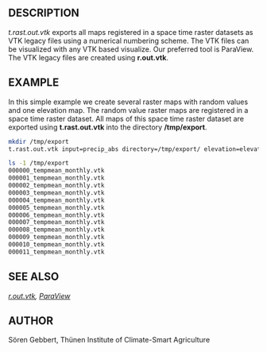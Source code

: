 ## DESCRIPTION

*t.rast.out.vtk* exports all maps registered in a space time raster
datasets as VTK legacy files using a numerical numbering scheme. The VTK
files can be visualized with any VTK based visualize. Our preferred tool
is ParaView. The VTK legacy files are created using **r.out.vtk**.

## EXAMPLE

In this simple example we create several raster maps with random values
and one elevation map. The random value raster maps are registered in a
space time raster dataset. All maps of this space time raster dataset
are exported using **t.rast.out.vtk** into the directory
**/tmp/export**.

```sh
mkdir /tmp/export
t.rast.out.vtk input=precip_abs directory=/tmp/export/ elevation=elevation

ls -1 /tmp/export
000000_tempmean_monthly.vtk
000001_tempmean_monthly.vtk
000002_tempmean_monthly.vtk
000003_tempmean_monthly.vtk
000004_tempmean_monthly.vtk
000005_tempmean_monthly.vtk
000006_tempmean_monthly.vtk
000007_tempmean_monthly.vtk
000008_tempmean_monthly.vtk
000009_tempmean_monthly.vtk
000010_tempmean_monthly.vtk
000011_tempmean_monthly.vtk
```

## SEE ALSO

*[r.out.vtk](r.out.vtk.md), [ParaView](https://www.paraview.org)*

## AUTHOR

Sören Gebbert, Thünen Institute of Climate-Smart Agriculture
